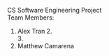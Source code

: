 CS Software Engineering Project<br>
Team Members:<br>
1. Alex Tran 
2.<br>
3.<br>
4. Matthew Camarena

